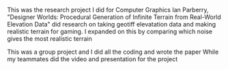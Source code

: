 This was the research project I did for Computer Graphics
Ian Parberry, "Designer Worlds: Procedural Generation of Infinite Terrain from Real-World Elevation Data" did research on taking geotiff elevatation data and making realistic terrain for gaming.
I expanded on this by comparing which noise gives the most realistic terrain

This was a group project and I did all the coding and wrote the paper
While my teammates did the video and presentation for the project